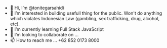 - 👋 Hi, I’m @tonitegarsahidi
- 👀 I’m interested in building usefull thing for the public. 
Won't do anything which violates Indonesian Law (gambling, sex trafficking, drug, alcohol, etc).
- 🌱 I’m currently learning Full Stack JavaScript
- 💞️ I’m looking to collaborate on ...
- 📫 How to reach me ...
+62 852 0173 8000

<!---
tonitegarsahidi/tonitegarsahidi is a ✨ special ✨ repository because its `README.md` (this file) appears on your GitHub profile.
You can click the Preview link to take a look at your changes.
--->
